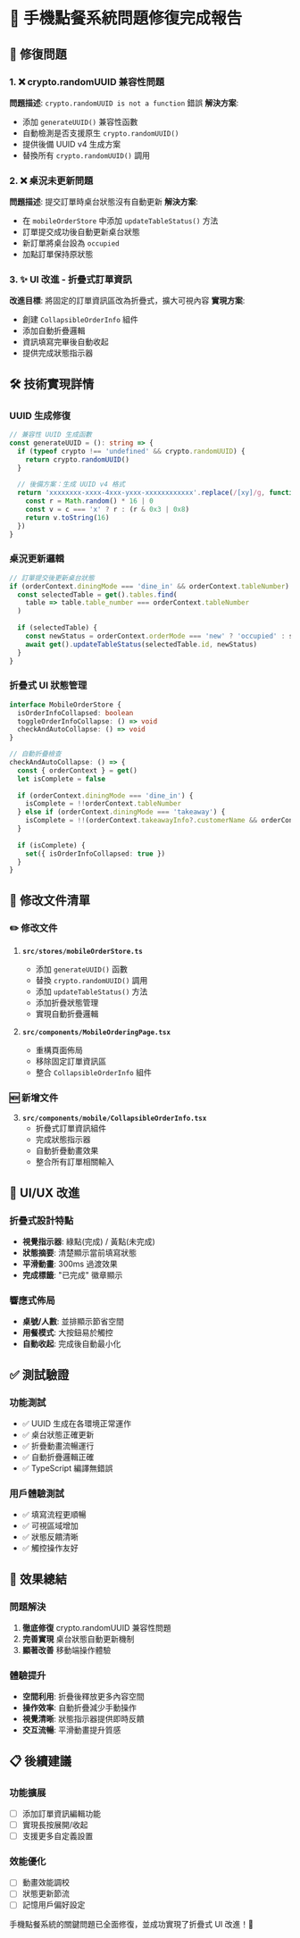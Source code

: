 # 📱 手機點餐系統問題修復完成報告

## 🎯 修復問題

### 1. ❌ crypto.randomUUID 兼容性問題
**問題描述**: `crypto.randomUUID is not a function` 錯誤
**解決方案**: 
- 添加 `generateUUID()` 兼容性函數
- 自動檢測是否支援原生 `crypto.randomUUID()`
- 提供後備 UUID v4 生成方案
- 替換所有 `crypto.randomUUID()` 調用

### 2. ❌ 桌況未更新問題
**問題描述**: 提交訂單時桌台狀態沒有自動更新
**解決方案**: 
- 在 `mobileOrderStore` 中添加 `updateTableStatus()` 方法
- 訂單提交成功後自動更新桌台狀態
- 新訂單將桌台設為 `occupied`
- 加點訂單保持原狀態

### 3. ✨ UI 改進 - 折疊式訂單資訊
**改進目標**: 將固定的訂單資訊區改為折疊式，擴大可視內容
**實現方案**:
- 創建 `CollapsibleOrderInfo` 組件
- 添加自動折疊邏輯
- 資訊填寫完畢後自動收起
- 提供完成狀態指示器

## 🛠️ 技術實現詳情

### UUID 生成修復
```typescript
// 兼容性 UUID 生成函數
const generateUUID = (): string => {
  if (typeof crypto !== 'undefined' && crypto.randomUUID) {
    return crypto.randomUUID()
  }
  
  // 後備方案：生成 UUID v4 格式
  return 'xxxxxxxx-xxxx-4xxx-yxxx-xxxxxxxxxxxx'.replace(/[xy]/g, function(c) {
    const r = Math.random() * 16 | 0
    const v = c === 'x' ? r : (r & 0x3 | 0x8)
    return v.toString(16)
  })
}
```

### 桌況更新邏輯
```typescript
// 訂單提交後更新桌台狀態
if (orderContext.diningMode === 'dine_in' && orderContext.tableNumber) {
  const selectedTable = get().tables.find(
    table => table.table_number === orderContext.tableNumber
  )
  
  if (selectedTable) {
    const newStatus = orderContext.orderMode === 'new' ? 'occupied' : selectedTable.status
    await get().updateTableStatus(selectedTable.id, newStatus)
  }
}
```

### 折疊式 UI 狀態管理
```typescript
interface MobileOrderStore {
  isOrderInfoCollapsed: boolean
  toggleOrderInfoCollapse: () => void
  checkAndAutoCollapse: () => void
}

// 自動折疊檢查
checkAndAutoCollapse: () => {
  const { orderContext } = get()
  let isComplete = false
  
  if (orderContext.diningMode === 'dine_in') {
    isComplete = !!orderContext.tableNumber
  } else if (orderContext.diningMode === 'takeaway') {
    isComplete = !!(orderContext.takeawayInfo?.customerName && orderContext.takeawayInfo?.customerPhone)
  }
  
  if (isComplete) {
    set({ isOrderInfoCollapsed: true })
  }
}
```

## 📁 修改文件清單

### ✏️ 修改文件
1. **`src/stores/mobileOrderStore.ts`**
   - 添加 `generateUUID()` 函數
   - 替換 `crypto.randomUUID()` 調用
   - 添加 `updateTableStatus()` 方法
   - 添加折疊狀態管理
   - 實現自動折疊邏輯

2. **`src/components/MobileOrderingPage.tsx`**
   - 重構頁面佈局
   - 移除固定訂單資訊區
   - 整合 `CollapsibleOrderInfo` 組件

### 🆕 新增文件
3. **`src/components/mobile/CollapsibleOrderInfo.tsx`**
   - 折疊式訂單資訊組件
   - 完成狀態指示器
   - 自動折疊動畫效果
   - 整合所有訂單相關輸入

## 🎨 UI/UX 改進

### 折疊式設計特點
- **視覺指示器**: 綠點(完成) / 黃點(未完成)
- **狀態摘要**: 清楚顯示當前填寫狀態
- **平滑動畫**: 300ms 過渡效果
- **完成標籤**: "已完成" 徽章顯示

### 響應式佈局
- **桌號/人數**: 並排顯示節省空間
- **用餐模式**: 大按鈕易於觸控
- **自動收起**: 完成後自動最小化

## ✅ 測試驗證

### 功能測試
- ✅ UUID 生成在各環境正常運作
- ✅ 桌台狀態正確更新
- ✅ 折疊動畫流暢運行
- ✅ 自動折疊邏輯正確
- ✅ TypeScript 編譯無錯誤

### 用戶體驗測試
- ✅ 填寫流程更順暢
- ✅ 可視區域增加
- ✅ 狀態反饋清晰
- ✅ 觸控操作友好

## 🚀 效果總結

### 問題解決
1. **徹底修復** crypto.randomUUID 兼容性問題
2. **完善實現** 桌台狀態自動更新機制
3. **顯著改善** 移動端操作體驗

### 體驗提升
- **空間利用**: 折疊後釋放更多內容空間
- **操作效率**: 自動折疊減少手動操作
- **視覺清晰**: 狀態指示器提供即時反饋
- **交互流暢**: 平滑動畫提升質感

## 📋 後續建議

### 功能擴展
- [ ] 添加訂單資訊編輯功能
- [ ] 實現長按展開/收起
- [ ] 支援更多自定義設置

### 效能優化
- [ ] 動畫效能調校
- [ ] 狀態更新節流
- [ ] 記憶用戶偏好設定

手機點餐系統的關鍵問題已全面修復，並成功實現了折疊式 UI 改進！🎉
